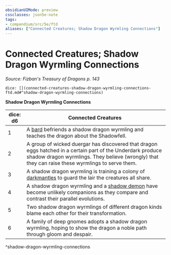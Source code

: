 ```yaml
---
obsidianUIMode: preview
cssclasses: json5e-note
tags:
- compendium/src/5e/ftd
aliases: ["Connected Creatures; Shadow Dragon Wyrmling Connections"]
---
```

# Connected Creatures; Shadow Dragon Wyrmling Connections
*Source: Fizban's Treasury of Dragons p. 143* 

`dice: [](connected-creatures-shadow-dragon-wyrmling-connections-ftd.md#^shadow-dragon-wyrmling-connections)`

**Shadow Dragon Wyrmling Connections**

| dice: d6 | Connected Creatures |
|----------|---------------------|
| 1 | A [bard](/2-Mechanics/CLI/bestiary/humanoid/bard-mpmm.md) befriends a shadow dragon wyrmling and teaches the dragon about the Shadowfell. |
| 2 | A group of wicked duergar has discovered that dragon eggs hatched in a certain part of the Underdark produce shadow dragon wyrmlings. They believe (wrongly) that they can raise these wyrmlings to serve them. |
| 3 | A shadow dragon wyrmling is training a colony of [darkmantles](/2-Mechanics/CLI/bestiary/monstrosity/darkmantle.md) to guard the lair the creatures all share. |
| 4 | A shadow dragon wyrmling and a [shadow demon](/2-Mechanics/CLI/bestiary/fiend/shadow-demon.md) have become unlikely companions as they compare and contrast their parallel evolutions. |
| 5 | Two shadow dragon wyrmlings of different dragon kinds blame each other for their transformation. |
| 6 | A family of deep gnomes adopts a shadow dragon wyrmling, hoping to show the dragon a noble path through gloom and despair. |
^shadow-dragon-wyrmling-connections
